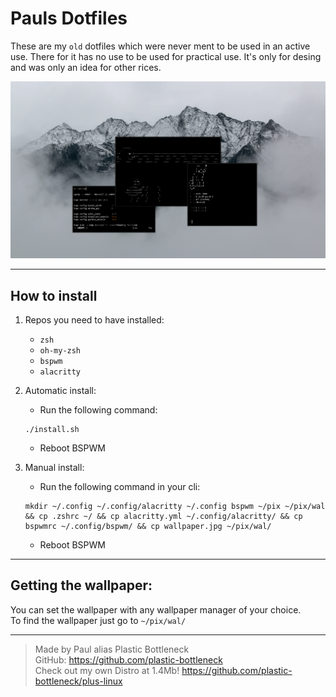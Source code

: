 # Pauls Dotfiles
These are my ```old``` dotfiles which were never ment to be used in an active use. There for it has no use to be used for practical use. It's only for desing and was only an idea for other rices.

![BSPWM SCREENSCHOT](https://github.com/plastic-bottleneck/dotfiles/blob/main/image2.png)

---

## How to install
1. Repos you need to have installed: 
    - ```zsh``` 
    - ```oh-my-zsh```
    - ```bspwm```
    - ```alacritty```

2. Automatic install:
    - Run the following command:
    ```
    ./install.sh
    ```
    - Reboot BSPWM

3. Manual install:
    - Run the following command in your cli:
    ```
    mkdir ~/.config ~/.config/alacritty ~/.config bspwm ~/pix ~/pix/wal && cp .zshrc ~/ && cp alacritty.yml ~/.config/alacritty/ && cp bspwmrc ~/.config/bspwm/ && cp wallpaper.jpg ~/pix/wal/ 
    ```
    - Reboot BSPWM

---

## Getting the wallpaper:
You can set the wallpaper with any wallpaper manager of your choice.  
To find the wallpaper just go to ```~/pix/wal/```

---

> Made by Paul alias Plastic Bottleneck  
> GitHub: https://github.com/plastic-bottleneck  
> Check out my own Distro at 1.4Mb! https://github.com/plastic-bottleneck/plus-linux
